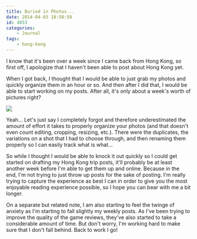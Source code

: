 ```yaml
---
title: Buried in Photos...
date: 2014-04-03 18:58:59
id: 4853
categories:
	- Journal
tags:
	- hong-kong
---
```


I know that it's been over a week since I came back from Hong Kong, so first off, I apologize that I haven't been able to post about Hong Kong yet.

When I got back, I thought that I would be able to just grab my photos and quickly organize them in an hour or so. And then after I did that, I would be able to start working on my posts. After all, it's only about a week's worth of pictures right?

![](/images/2014/03/47766415.jpg)

Yeah... Let's just say I completely forgot and therefore underestimated the amount of effort it takes to properly organize your photos (and that doesn't even count editing, cropping, resizing, etc.). There were the duplicates, the variations on a shot that I had to choose through, and then renaming them properly so I can easily track what is what...

So while I thought I would be able to knock it out quickly so I could get started on drafting my Hong Kong trip posts, it'll probably be at least another week before I'm able to get them up and online. Because in the end, I'm not trying to just throw up posts for the sake of posting. I'm really trying to capture the experience as best I can in order to give you the most enjoyable reading experience possible, so I hope you can bear with me a bit longer.

On a separate but related note, I am also starting to feel the twinge of anxiety as I'm starting to fall slightly my weekly posts. As I've been trying to improve the quality of the game reviews, they've also started to take a considerable amount of time. But don't worry, I'm working hard to make sure that I don't fall behind. Back to work I go!
